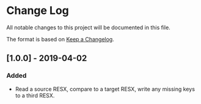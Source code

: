 # Change Log
All notable changes to this project will be documented in this file.

The format is based on [Keep a Changelog](http://keepachangelog.com/).

## [1.0.0] - 2019-04-02
### Added
- Read a source RESX, compare to a target RESX, write any missing keys to a third RESX.
